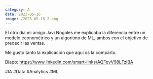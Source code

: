 ```yaml
--- 
category: A 
date: 2023-05-16 
image: /2023-05-16_2.png 
--- 
```


El otro día mi amigo Javi Nogales me explicaba la diferencia entre un modelo econométrico y un algoritmo de ML, ambos con el objetivo de predecir las ventas.

Me gusto tanto la explicación que aquí os la comparto. 

Diapo: https://www.linkedin.com/smart-links/AQFqvV98LFziBA

#IA #Data #Analytics #ML